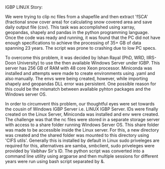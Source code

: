 IGBP LINUX Story:

We were trying to clip nc files from a shapefile and then extract 'fSCA' (fractional snow cover area) for calculating snow covered area and save daily output file (csv). This task was accomplished using xarray, geopandas, shapely and pandas in the python programming language. Once the code was ready and running, it was found that the PC did not have enough specifications to achieve the processing of 35+ GB of data spanning 23 years. The script was prone to crashing due to low PC specs. 

To overcome this problem, it was decided by Ishan Rayal (PhD, WRD, IIRS-Doon University) to use the then available Windows Server under IGBP. This server has 256 GB of RAM with 48 core Xeon processor. Miniconda was installed and attempts were made to create environments using .yaml and also manually. The envs were being created, however, while importing shapely and geopandas DLL error was persistent. One possible reason for this could be the mismatch between available pyhton packages and the Windows server OS.

In order to circumvent this problem, our thoughtful eyes were set towards the cousin of Windows IGBP Server i.e. LINUX IGBP Server. IDs were finally created on the Linux Server, Miniconda was installed and env were created. The challenge was that the nc files were stored in a separate storage server with access to a share folder running Windows Server OS. This share folder was made to be accessible inside the Linux server. For this, a new directory was created and the shared folder was mounted to this directory using 'CIFS utils'. Generally this is installed by default in Linux sudo priveleges are required for this, alternatives are samba, smbclient, sudo priveleges were provided by Vaibhav Sir's ID. The python script was converted into a command line utility using argparse and then multiple sessions for different years were run using bash script separated by &.
